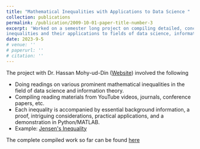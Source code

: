 ```yaml
---
title: "Mathematical Inequalities with Applications to Data Science "
collection: publications
permalink: /publication/2009-10-01-paper-title-number-3
excerpt: 'Worked on a semester long project on compiling detailed, concise notes on prominent mathematical
inequalities and their applications to fields of data science, information theory etc under the supervision of Dr.Hassan Mohy-Ud-Din'
date: 2023-9-5
# venue: ''
# paperurl: ''
# citation: ''
---
```

The project with Dr. Hassan Mohy-ud-Din ([Website](https://web.lums.edu.pk/~hmd/)) involved the following

- Doing readings on various prominent mathematical inequalities in the field of data science and information theory.
- Compiling reading materials from YouTube videos, journals, conference papers, etc.
- Each inequality is accompanied by essential background information, a proof, intriguing considerations, practical applications, and a demonstration in Python/MATLAB.
- Example: [Jensen's Inequality](https://www.dropbox.com/scl/fi/uvd6wwxslyiasaspdmngl/Jensen_s_Inequality.pdf?rlkey=csoiwfh59iyagmxy9cw66bm1v&dl=0)

The complete compiled work so far can be found [here]({https://www.dropbox.com/scl/fo/9w4t50r8fn142cib3wudz/h?rlkey=9q94kykar6v74gfw4d9vha12t&e=1&st=vocnyyxl&dl=0)